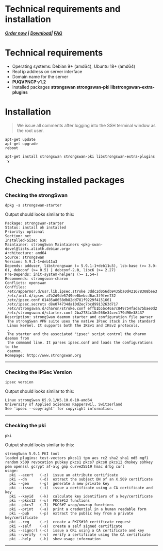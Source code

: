 # Technical requirements and installation

##### [Order now](https://panel.puqcloud.com/index.php?rp=/store/puqvpn) | [Download](https://download.puqcloud.com/cp/puqvpncp/)| [FAQ](https://faq.puqcloud.com)

# Technical requirements

- Operating systems: Debian 9+ (amd64), Ubuntu 18+ (amd64)
- Real ip address on server interface
- Domain name for the server
- **PUQVPNCP v1.2**
- Installed packages **strongswan strongswan-pki libstrongswan-extra-plugins**

# **Installation**

>We issue all comments after logging into the SSH terminal window as the root user.

```shell
apt-get update
apt-get upgrade
reboot
```

```shell
apt-get install strongswan strongswan-pki libstrongswan-extra-plugins -y
```

# Checking installed packages

### Checking the strongSwan

```shell
dpkg -s strongswan-starter
```

Output should looks similar to this:

```shell
Package: strongswan-starter
Status: install ok installed
Priority: optional
Section: net
Installed-Size: 610
Maintainer: strongSwan Maintainers <pkg-swan-devel@lists.alioth.debian.org>
Architecture: amd64
Source: strongswan
Version: 5.9.1-1+deb11u3
Depends: adduser, libstrongswan (= 5.9.1-1+deb11u3), lsb-base (>= 3.0-6), debconf (>= 0.5) | debconf-2.0, libc6 (>= 2.27)
Pre-Depends: init-system-helpers (>= 1.54~)
Recommends: strongswan-charon
Conflicts: openswan
Conffiles:
 /etc/apparmor.d/usr.lib.ipsec.stroke 3ddc2d056db9435ba0d421678308bee3
 /etc/init.d/ipsec a7b2d9de5749ee0bebcd6ac3f9fee732
 /etc/ipsec.conf 01485a8658db82dd781f9229f4151661
 /etc/ipsec.secrets d8e074734da10d2ec7bcd9913263d717
 /etc/strongswan.d/charon/stroke.conf effb1b5bc46a7c849754fada75bae0d2
 /etc/strongswan.d/starter.conf 2ba2784c18e268e34cec179d90e38437
Description: strongSwan daemon starter and configuration file parser
 The strongSwan VPN suite uses the native IPsec stack in the standard
 Linux kernel. It supports both the IKEv1 and IKEv2 protocols.
 .
 The starter and the associated "ipsec" script control the charon daemon from
 the command line. It parses ipsec.conf and loads the configurations to the
 daemon.
Homepage: http://www.strongswan.org
```

- - - - - -

### Checking the IPSec Version

```shell
ipsec version
```

Output should looks similar to this:

```shell
Linux strongSwan U5.9.1/K5.10.0-10-amd64
University of Applied Sciences Rapperswil, Switzerland
See 'ipsec --copyright' for copyright information.
```

- - - - - -

### Checking the pki

```shell
pki
```

Output should looks similar to this:

```shell
strongSwan 5.9.1 PKI tool
loaded plugins: test-vectors pkcs11 tpm aes rc2 sha2 sha1 md5 mgf1 random x509 revocation pubkey pkcs1 pkcs7 pkcs8 pkcs12 dnskey sshkey pem openssl gcrypt af-alg gmp curve25519 hmac drbg curl
usage:
  pki --acert   (-z)  issue an attribute certificate
  pki --dn      (-d)  extract the subject DN of an X.509 certificate
  pki --gen     (-g)  generate a new private key
  pki --issue   (-i)  issue a certificate using a CA certificate and key
  pki --keyid   (-k)  calculate key identifiers of a key/certificate
  pki --pkcs12  (-u)  PKCS#12 functions
  pki --pkcs7   (-7)  PKCS#7 wrap/unwrap functions
  pki --print   (-a)  print a credential in a human readable form
  pki --pub     (-p)  extract the public key from a private key/certificate
  pki --req     (-r)  create a PKCS#10 certificate request
  pki --self    (-s)  create a self signed certificate
  pki --signcrl (-c)  issue a CRL using a CA certificate and key
  pki --verify  (-v)  verify a certificate using the CA certificate
  pki --help    (-h)  show usage information
```

- - - - - -
